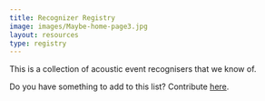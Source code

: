 ```yaml
---
title: Recognizer Registry
image: images/Maybe-home-page3.jpg
layout: resources
type: registry
---
```


This is a collection of acoustic event recognisers that we know of.

Do you have something to add to this list? Contribute [here](contribute).
